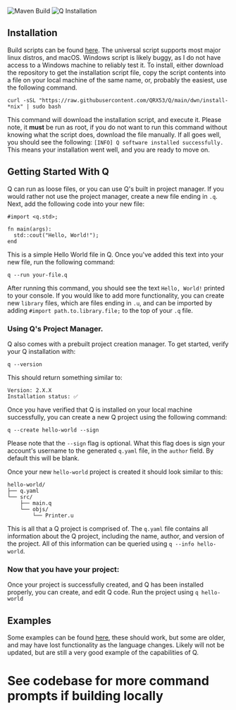 ![Maven Build](https://github.com/QRX53/Q/actions/workflows/maven.yml/badge.svg) ![Q Installation](https://github.com/QRX53/Q/actions/workflows/q.yml/badge.svg)

## Installation

Build scripts can be found [here](https://github.com/QRX53/Q/tree/main/dwn). The universal script supports most major linux distros, and macOS. Windows script is likely buggy, as I do not have access to a Windows machine to reliably test it. To install, either download the repository to get the installation script file, copy the script contents into a file on your local machine of the same name, or, probably the easiest, use the following command.

```
curl -sSL "https://raw.githubusercontent.com/QRX53/Q/main/dwn/install-*nix" | sudo bash
```

This command will download the installation script, and execute it. Please note, it **must** be run as root, if you do not want to run this command without knowing what the script does, download the file manually. If all goes well, you should see the following: `[INFO] Q software installed successfully.` This means your installation went well, and you are ready to move on.

## Getting Started With Q

Q can run as loose files, or you can use Q's built in project manager. If you would rather not use the project manager, create a new file ending in `.q`. Next, add the following code into your new file:
```
#import <q.std>;

fn main(args):
  std::cout("Hello, World!");
end
```

This is a simple Hello World file in Q. Once you've added this text into your new file, run the following command:
```
q --run your-file.q
```

After running this command, you should see the text `Hello, World!` printed to your console. If you would like to add more functionality, you can create new `library` files, which are files ending in `.u`, and can be imported by adding `#import path.to.library.file;` to the top of your `.q` file.

### Using Q's Project Manager.

Q also comes with a prebuilt project creation manager. To get started, verify your Q installation with:
```
q --version
```
This should return something similar to:
```
Version: 2.X.X
Installation status: ✅
```
Once you have verified that Q is installed on your local machine successfully, you can create a new Q project using the following command:
```
q --create hello-world --sign
```
Please note that the `--sign` flag is optional. What this flag does is sign your account's username to the generated `q.yaml` file, in the `author` field. By default this will be blank.

Once your new `hello-world` project is created it should look similar to this:
```
hello-world/
├── q.yaml
└── src/
    ├── main.q
    └── objs/
        └── Printer.u
```
This is all that a Q project is comprised of. The `q.yaml` file contains all information about the Q project, including the name, author, and version of the project. All of this information can be queried using `q --info hello-world`.

### Now that you have your project:

Once your project is successfully created, and Q has been installed properly, you can create, and edit Q code. Run the project using `q hello-world`

## Examples

Some examples can be found [here](https://github.com/QRX53/Q/tree/main/examples), these should work, but some are older, and may have lost functionality as the language changes. Likely will not be updated, but are still a very good example of the capabilities of Q.

# See codebase for more command prompts if building locally
